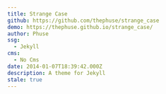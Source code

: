 ```yaml
---
title: Strange Case
github: https://github.com/thephuse/strange_case
demo: https://thephuse.github.io/strange_case/
author: Phuse
ssg:
  - Jekyll
cms:
  - No Cms
date: 2014-01-07T18:39:42.000Z
description: A theme for Jekyll
stale: true
---
```

